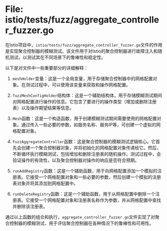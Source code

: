 # File: istio/tests/fuzz/aggregate_controller_fuzzer.go

在Istio项目中，`istio/tests/fuzz/aggregate_controller_fuzzer.go`文件的作用是实现聚合控制器的模糊测试。该文件用于对Istio的聚合控制器进行故障注入和随机测试，以测试其在不同场景下的鲁棒性和稳定性。

以下是对文件中一些重要部分的详细解释：

1. `meshHolder`变量：这是一个全局变量，用于存储聚合控制器中的网格配置对象。在测试过程中，可以使用该变量来获取和操作网格配置。

2. `fuzzMeshConfigHolder`结构体：这是一个辅助结构体，用于存储模糊测试期间对网格配置进行操作的信息。它包含了要进行的操作类型（增加或删除注册表）以及操作期望结果等信息。

3. `Mesh`函数：这是一个构造函数，用于创建模糊测试期间需要使用的网格配置对象。通过传入一些必要的参数，如服务名称、服务IP等，可创建一个虚拟的网格配置对象。

4. `FuzzAggregateController`函数：这是聚合控制器的模糊测试逻辑核心。它首先会创建一个聚合控制器对象，并将初始化的网格配置对象传递给它。然后，不断循环执行模糊测试，包括增加和删除注册表的随机操作。测试过程中，会验证操作的有效性，以及聚合控制器对操作的响应是否符合预期。

5. `runAddRegistry`函数：这是一个辅助函数，用于向网格配置添加一个模拟的注册表。它接受一个网格配置对象和一些必要的参数，然后创建一个模拟的注册表对象并将其添加到网格配置中。

6. `runDeleteRegistry`函数：这是一个辅助函数，用于从网格配置中删除一个注册表。它接受一个网格配置对象和注册表名称作为参数，并从网格配置中查找并删除该注册表。

通过以上函数的组合和执行，`aggregate_controller_fuzzer.go`文件实现了对聚合控制器的模糊测试，用于评估聚合控制器在各种情况下的鲁棒性和可用性。

